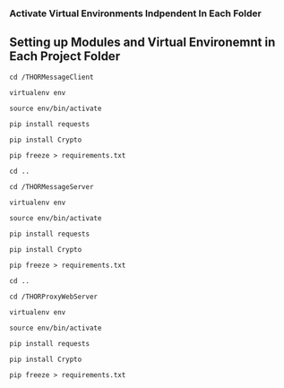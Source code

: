 ### Activate Virtual Environments Indpendent In Each Folder ###

## Setting up Modules and Virtual Environemnt in Each Project Folder ##

``` cd /THORMessageClient ```

``` virtualenv env ```

``` source env/bin/activate ```

``` pip install requests ```

``` pip install Crypto ```

``` pip freeze > requirements.txt ```

``` cd .. ```

``` cd /THORMessageServer ```

``` virtualenv env ```

``` source env/bin/activate ```

``` pip install requests ```

``` pip install Crypto ```

``` pip freeze > requirements.txt ```

``` cd .. ```

``` cd /THORProxyWebServer ```

``` virtualenv env ```

``` source env/bin/activate ```

``` pip install requests ```

``` pip install Crypto ```

``` pip freeze > requirements.txt ```
